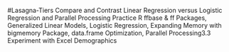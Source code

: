 #Lasagna-Tiers Compare and Contrast Linear Regression versus Logistic Regression and Parallel Processing
Practice R ffbase & ff Packages, Generalized Linear Models, Logistic Regression, Expanding Memory with bigmemory Package, data.frame Optimization, Parallel Processing3.3 Experiment with Excel Demographics
